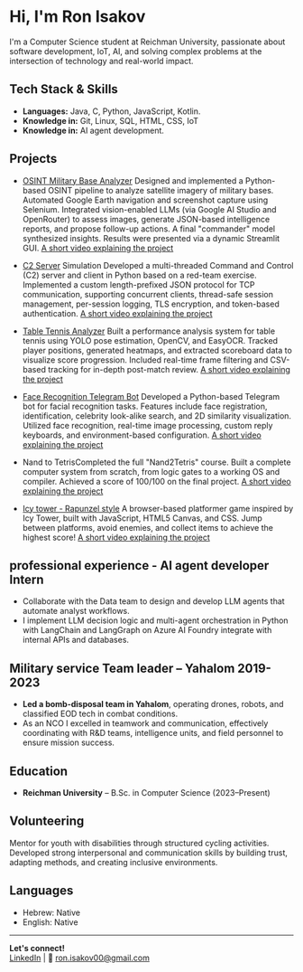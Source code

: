 #  Hi, I'm Ron Isakov

 I'm a Computer Science student at Reichman University, passionate about software development, IoT, AI, and solving complex problems at the intersection of technology and real-world impact.

##  Tech Stack & Skills

- **Languages:** Java, C, Python, JavaScript, Kotlin.
- **Knowledge in:** Git, Linux, SQL, HTML, CSS, IoT
- **Knowledge in:** AI agent development.

##  Projects

- [OSINT Military Base Analyzer](https://github.com/RonIsakov/AI-osint-base-analyzer) Designed and implemented a Python-based OSINT pipeline to analyze satellite imagery of military bases. Automated Google Earth navigation and screenshot capture using Selenium. Integrated vision-enabled LLMs (via Google AI Studio and OpenRouter) to assess images, generate JSON-based intelligence reports, and propose follow-up actions. A final "commander" model synthesized insights. Results were presented via a dynamic Streamlit GUI.
[A short video explaining the project](https://drive.google.com/file/d/1Od0q40_WQNzmkZnDMgwSd2uHXUHau7Nt/view?usp=sharing)

- [C2 Server](https://github.com/RonIsakov/C2_server) Simulation Developed a multi-threaded Command and Control (C2) server and client in Python based on a red-team exercise. Implemented a custom length-prefixed JSON protocol for TCP communication, supporting concurrent clients, thread-safe session management, per-session logging, TLS encryption, and token-based authentication. [A short video explaining the project](https://drive.google.com/file/d/18OWuBhT0OHVSKG2y9L6-VGiFshav3N-M/view?usp=sharing)

- [Table Tennis Analyzer](https://github.com/RonIsakov/table-tennis-analyzer) Built a performance analysis system for table tennis using YOLO pose estimation, OpenCV, and EasyOCR. Tracked player positions, generated heatmaps, and extracted scoreboard data to visualize score progression. Included real-time frame filtering and CSV-based tracking for in-depth post-match review.
[A short video explaining the project](https://drive.google.com/file/d/1MCE3h4JpCE0O0WTL6ijhRGqKad7QlN1v/view?usp=sharing)

- [Face Recognition Telegram Bot](https://github.com/RonIsakov/Telegram_Face_Recognition_Bot) Developed a Python-based Telegram bot for facial recognition tasks. Features include face registration, identification, celebrity look-alike search, and 2D similarity visualization. Utilized face recognition, real-time image processing, custom reply keyboards, and environment-based configuration.
[A short video explaining the project](https://drive.google.com/file/d/1x9DEMcHjwhARVBkfmXyFi7H4dpwVCI0q/view?usp=sharing)

- Nand to TetrisCompleted the full "Nand2Tetris" course. Built a complete computer system from scratch, from logic gates to a working OS and compiler. Achieved a score of 100/100 on the final project.
[A short video explaining the project](https://www.youtube.com/watch?v=LqirVc5SlW0&list=PLrDd_kMiAuNmSb-CKWQqq9oBFN_KNMTaI)
 
- [Icy tower - Rapunzel style](https://github.com/RonIsakov/Rapunzel-_icy_tower) A browser-based platformer game inspired by Icy Tower, built with JavaScript, HTML5 Canvas, and CSS. Jump between platforms, avoid enemies, and collect items to achieve the highest score!
[A short video explaining the project](https://drive.google.com/file/d/1X9dtGl5wVnmnufk-g4SjoBuvl5UeARAo/view?usp=sharing)


## professional experience - **AI agent developer Intern**
- Collaborate with the Data team to design and develop LLM agents that automate analyst workflows.
- I implement LLM decision logic and multi-agent orchestration in Python with LangChain and
LangGraph on Azure AI Foundry integrate with internal APIs and databases.

## Military service Team leader – Yahalom 2019-2023
- **Led a bomb-disposal team in Yahalom**, operating drones, robots, and classified EOD tech in combat
conditions.
- As an NCO I excelled in teamwork and communication, effectively coordinating with R&D teams,
intelligence units, and field personnel to ensure mission success.


##  Education

- **Reichman University** – B.Sc. in Computer Science (2023–Present)


##  Volunteering

Mentor for youth with disabilities through structured cycling activities. Developed strong interpersonal and communication skills by building trust, adapting methods, and creating inclusive environments.

##  Languages

- Hebrew: Native  
- English: Native

---

 **Let's connect!**  
[LinkedIn](https://www.linkedin.com/in/ron-isakov) | 📧 ron.isakov00@gmail.com
